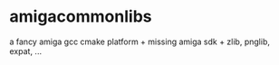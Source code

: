 # amigacommonlibs
a fancy amiga gcc cmake platform + missing amiga sdk +  zlib, pnglib, expat, ... 
